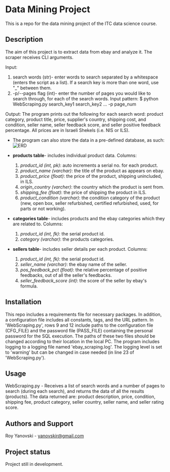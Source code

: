 # Data Mining Project
This is a repo for the data mining project of the ITC data science course.

## Description
The aim of this project is to extract data from ebay and analyze it.
The scraper receives CLI arguments.

Input: 
1) search words (str)- enter words to search separated by a whitespace (enters the script as a list).
If a search key is more than one word, use "_" between them.
2) -p/--pages flag (int)- enter the number of pages you would like to search through, for each of the search words.
Input pattern: $ python WebScraping.py search_key1 search_key2 ... -p page_num

Output: The program prints out the following for each search word: product category, product title, price, supplier's country,
shipping cost, and condition, seller name, seller feedback score, and seller positive feedback percentage.
All prices are in Israeli Shekels (i.e. NIS or ILS).
* The program can also store the data in a pre-defined database, as such:
![ERD](https://github.com/royyanovski/Data_Mining_Project/blob/master/Data%20Mining%20Project.png?raw=true)
* __products table__- includes individual product data. 
Columns:
  1. _product_id (int, pk)_: auto increments a serial no. for each product.
  2. _product_name (varchar)_: the title of the product as appears on ebay.
  3. _product_price (float)_: the price of the product, shipping unincluded, in ILS.
  4. _origin_country (varcher)_: the country which the product is sent from.
  5. _shipping_fee (float)_: the price of shipping the product in ILS.
  6. _product_condition (varchar)_: the condition category of the product (new, open box, seller refurbished, certified
refurbished, used, for parts or not working).

* __categories table__- includes products and the ebay categories which they are related to. 
Columns:
  1. _product_id (int, fk)_: the serial product id.
  2. _category (varchar)_: the products categories.

* __sellers table__- includes seller details per each product. 
Columns:
  1. _product_id (int, fk)_: the serial product id.
  2. _seller_name (varchar)_: the ebay name of the seller.
  3. _pos_feedback_pct (float)_: the relative percentage of positive feedbacks, out of all the seller's feedbacks. 
  4. _seller_feedback_score (int)_: the score of the seller by ebay's formula.

## Installation
This repo includes a requirements file for necessary packages.
In addition, a configuration file includes all constants, tags, and the URL pattern. 
In 'WebScraping.py', rows 9 and 12 include paths to the configuration file (CFG_FILE) and the password file (PASS_FILE)
containing the personal password for the SQL execution. The paths of these two files should be changed according to
their location in the local PC.
The program includes logging to a logging file named 'ebay_scraping.log'. The logging level is set to 'warning' but can
be changed in case needed (in line 23 of 'WebScraping.py').

## Usage
WebScraping.py - Receives a list of search words and a number of pages to search (during each search),
and returns the data of all the results (products). The data returned are: product description, price, condition,
shipping fee, product category, seller country, seller name, and seller rating score.

## Authors and Support
Roy Yanovski - yanovskir@gmail.com

## Project status
Project still in development.